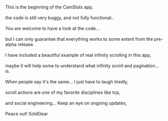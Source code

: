 <br>This is the beginning of the CamSluts app,</br>
<br>the code is still very buggy, and not fully functional..</br>
<br>You are welcome to have a look at the code...</br>
<br>but I can only guarantee that everything works to some extent from the pre-alpha release.</br>
<br>I have included a beautiful example of real infinity scrolling in this app,</br>
<br>maybe it will help some to understand what infinity scroll and pagination... is.</br>
<br>When people say it's the same... I just have to laugh tiredly,</br>
<br>scroll actions are one of my favorite disciplines like tcp,</br>
<br>and social engineering... Keep an eye on ongoing updates,</br>
<br>Peace out! SoldGear</br>
